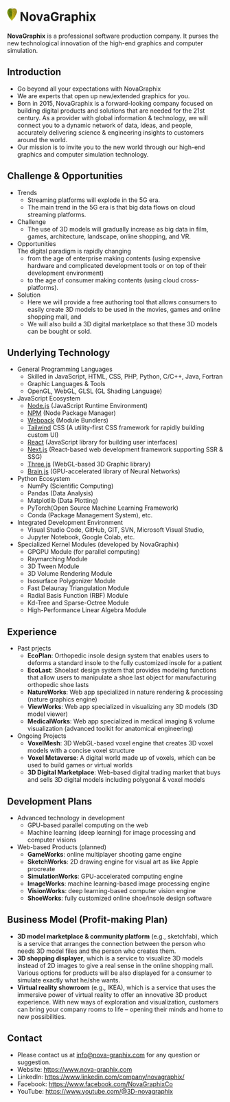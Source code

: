 # <img src="./public/images/leaf.png" height="32px" alt="NovaGraphix"/> NovaGraphix

**NovaGraphix** is a professional software production company. It purses the new technological innovation of the high-end graphics and computer simulation.

## Introduction
- Go beyond all your expectations with NovaGraphix
- We are experts that open up new/extended graphics for you.
- Born in 2015, NovaGraphix is a forward-looking company focused on building digital products and solutions that are needed for the 21st century. As a provider with global information & technology, we will connect you to a dynamic network of data, ideas, and people, accurately delivering science & engineering insights to customers around the world.
- Our mission is to invite you to the new world through our high-end graphics and computer simulation technology.

## Challenge & Opportunities
- Trends
    - Streaming platforms will explode in the 5G era.
    - The main trend in the 5G era is that big data flows on cloud streaming platforms.
- Challenge
    - The use of 3D models will gradually increase as big data in film, games, architecture, landscape, online shopping, and VR.
- Opportunities   
    The digital paradigm is rapidly changing
    - from the age of enterprise making contents (using expensive hardware and complicated development tools or on top of their development environment)
    - to the age of consumer making contents (using cloud cross-platforms).
- Solution
    - Here we will provide a free authoring tool that allows consumers to easily create 3D models to be used in the movies, games and online shopping mall, and
    - We will also build a 3D digital marketplace so that these 3D models can be bought or sold.

## Underlying Technology
- General Programming Languages
    - Skilled in JavaScript, HTML, CSS, PHP, Python, C/C++, Java, Fortran
    - Graphic Languages & Tools
    - OpenGL, WebGL, GLSL (GL Shading Language)
- JavaScript Ecosystem
    - [Node.js](https://nodejs.org/) (JavaScript Runtime Environment)
    - [NPM](https://www.npmjs.com/) (Node Package Manager)
    - [Webpack](https://webpack.js.org/) (Module Bundlers)
    - [Tailwind](https://tailwindcss.com/) CSS (A utility-first CSS framework for rapidly building custom UI)
    - [React](https://react.dev/) (JavaScript library for building user interfaces)
    - [Next.js](https://nextjs.org/) (React-based web development framework supporting SSR & SSG)
    - [Three.js](https://threejs.org/) (WebGL-based 3D Graphic library)
    - [Brain.js](https://brain.js.org/) (GPU-accelerated library of Neural Networks)
- Python Ecosystem
    - NumPy (Scientific Computing)
    - Pandas (Data Analysis)
    - Matplotlib (Data Plotting)
    - PyTorch(Open Source Machine Learning Framework)
    - Conda (Package Management System), etc.
- Integrated Development Environment
    - Visual Studio Code, GitHub, GIT, SVN, Microsoft Visual Studio,
    - Jupyter Notebook, Google Colab, etc.
- Specialized Kernel Modules (developed by NovaGraphix)
    - GPGPU Module (for parallel computing)
    - Raymarching Module
    - 3D Tween Module
    - 3D Volume Rendering Module
    - Isosurface Polygonizer Module
    - Fast Delaunay Triangulation Module
    - Radial Basis Function (RBF) Module
    - Kd-Tree and Sparse-Octree Module
    - High-Performance Linear Algebra Module

## Experience
- Past prjects
    - **EcoPlan**: Orthopedic insole design system that enables users to deforms a standard insole to the fully customized insole for a patient
    - **EcoLast**: Shoelast design system that provides modeling functions that allow users to manipulate a shoe last object for manufacturing orthopedic shoe lasts
    - **NatureWorks**: Web app specialized in nature rendering & processing (nature graphics engine)
    - **ViewWorks**: Web app specialized in visualizing any 3D models (3D model viewer)
    - **MedicalWorks**: Web app specialized in medical imaging & volume visualization (advanced toolkit for anatomical engineering)
- Ongoing Projects
    - **VoxelMesh**: 3D WebGL-based voxel engine that creates 3D voxel models with a concise voxel structure
    - **Voxel Metaverse**: A digital world made up of voxels, which can be used to build games or virtual worlds
    - **3D Digital Marketplace**: Web-based digital trading market that buys and sells 3D digital models including polygonal & voxel models

## Development Plans
- Advanced technology in development
    - GPU-based parallel computing on the web
    - Machine learning (deep learning) for image processing and computer visions
- Web-based Products (planned)
    - **GameWorks**: online multiplayer shooting game engine
    - **SketchWorks**: 2D drawing engine for visual art as like Apple procreate
    - **SimulationWorks**: GPU-accelerated computing engine
    - **ImageWorks**: machine learning-based image processing engine
    - **VisionWorks**: deep learning-based computer vision engine
    - **ShoeWorks**: fully customized online shoe/insole design software

## Business Model (Profit-making Plan)
- **3D model marketplace & community platform** (e.g., sketchfab), which is a service that arranges the connection between the person who needs 3D model files and the person who creates them.
- **3D shopping displayer**, which is a service to visualize 3D models instead of 2D images to give a real sense in the online shopping mall. Various options for products will be also displayed for a consumer to simulate exactly what he/she wants.
- **Virtual reality showroom** (e.g., IKEA), which is a service that uses the immersive power of virtual reality to offer an innovative 3D product experience. With new ways of exploration and visualization, customers can bring your company rooms to life – opening their minds and home to new possibilities.

## Contact
- Please contact us at <info@nova-graphix.com> for any question or suggestion.
- Website: <https://www.nova-graphix.com>
- LinkedIn: <https://www.linkedin.com/company/novagraphix/>
- Facebook: <https://www.facebook.com/NovaGraphixCo>
- YouTube: <https://www.youtube.com/@3D-novagraphix>